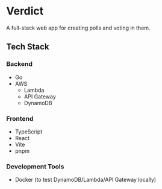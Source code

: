 # Verdict

A full-stack web app for creating polls and voting in them.

## Tech Stack

### Backend

- Go
- AWS
  - Lambda
  - API Gateway
  - DynamoDB

### Frontend

- TypeScript
- React
- Vite
- pnpm

### Development Tools

- Docker (to test DynamoDB/Lambda/API Gateway locally)
